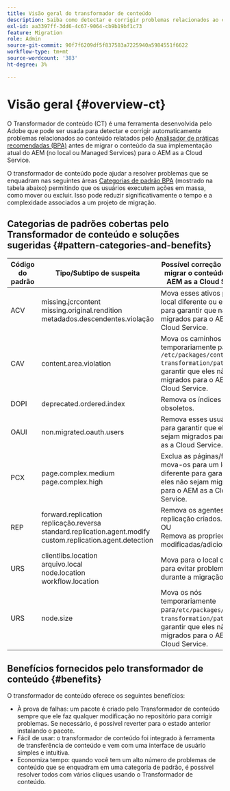 ```yaml
---
title: Visão geral do transformador de conteúdo
description: Saiba como detectar e corrigir problemas relacionados ao conteúdo relatados pelo BPA usando o Transformador de conteúdo.
exl-id: aa3397ff-3dd6-4c67-9064-cb9b19bf1c73
feature: Migration
role: Admin
source-git-commit: 90f7f6209df5f837583a7225940a5984551f6622
workflow-type: tm+mt
source-wordcount: '383'
ht-degree: 3%

---
```


# Visão geral {#overview-ct}

O Transformador de conteúdo (CT) é uma ferramenta desenvolvida pelo Adobe que pode ser usada para detectar e corrigir automaticamente problemas relacionados ao conteúdo relatados pelo [Analisador de práticas recomendadas (BPA)](/help/journey-migration/best-practices-analyzer/overview-best-practices-analyzer.md) antes de migrar o conteúdo da sua implementação atual do AEM (no local ou Managed Services) para o AEM as a Cloud Service.

O transformador de conteúdo pode ajudar a resolver problemas que se enquadram nas seguintes áreas [Categorias de padrão BPA](https://experienceleague.adobe.com/docs/experience-manager-pattern-detection/table-of-contents/aso.html?lang=pt-BR) (mostrado na tabela abaixo) permitindo que os usuários executem ações em massa, como mover ou excluir. Isso pode reduzir significativamente o tempo e a complexidade associados a um projeto de migração.

## Categorias de padrões cobertas pelo Transformador de conteúdo e soluções sugeridas {#pattern-categories-and-benefits}

| Código do padrão | Tipo/Subtipo de suspeita | Possível correção antes de migrar o conteúdo para o AEM as a Cloud Service |
|--------------|--------------------------------------------------------------------------------------------------------------------|------------------------------------------------------------------------------------------------------------------------------------|
| ACV | missing.jcrcontent <br> missing.original.rendition <br> metadados.descendentes.violação | Mova esses ativos para um local diferente ou exclua-os para garantir que não sejam migrados para o AEM as a Cloud Service. |
| CAV | content.area.violation | Mova os caminhos temporariamente para `/etc/packages/content-transformation/paths` para garantir que eles não sejam migrados para o AEM as a Cloud Service. |
| DOPI | deprecated.ordered.index | Remova os índices obsoletos. |
| OAUI | non.migrated.oauth.users | Remova esses usuários para garantir que eles não sejam migrados para o AEM as a Cloud Service. |
| PCX | page.complex.medium <br> page.complex.high | Exclua as páginas/filhos ou mova-os para um local diferente para garantir que eles não sejam migrados para o AEM as a Cloud Service. |
| REP | forward.replication <br> replicação.reversa <br> standard.replication.agent.modify <br> custom.replication.agent.detection | Remova os agentes de replicação criados. <br> OU <br> Remova as propriedades modificadas/adicionadas. |
| URS | clientlibs.location <br> arquivo.local <br> node.location <br> workflow.location | Mova para o local correto para evitar problemas durante a migração. |
| URS | node.size | Mova os nós temporariamente para`/etc/packages/content-transformation/paths` para garantir que eles não sejam migrados para o AEM as a Cloud Service. |

## Benefícios fornecidos pelo transformador de conteúdo {#benefits}

O transformador de conteúdo oferece os seguintes benefícios:

* À prova de falhas: um pacote é criado pelo Transformador de conteúdo sempre que ele faz qualquer modificação no repositório para corrigir problemas. Se necessário, é possível reverter para o estado anterior instalando o pacote.
* Fácil de usar: o transformador de conteúdo foi integrado à ferramenta de transferência de conteúdo e vem com uma interface de usuário simples e intuitiva.
* Economiza tempo: quando você tem um alto número de problemas de conteúdo que se enquadram em uma categoria de padrão, é possível resolver todos com vários cliques usando o Transformador de conteúdo.
